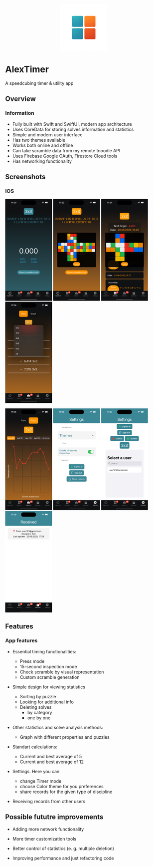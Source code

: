 <div align="center">
<img src="https://github.com/axneo27/AlexTimerApp/blob/main/.github/v2images/AlexTimerIcon.png?raw=true" alt="timer orange" width="150"/>
</div>

# AlexTimer
A speedcubing timer & utility app

## Overview
### Information

* Fully built with Swift and SwiftUI, modern app architecture
* Uses CoreData for storing solves information and statistics
* Simple and modern user interface
* Has two themes available
* Works both online and offline
* Can take scramble data from my remote tnoodle API
* Uses Firebase Google OAuth, Firestore Cloud tools
* Has networking functionality

## Screenshots
### IOS

<img src="https://github.com/axneo27/AlexTimerApp/blob/main/.github/v2images/Simulator%20Screenshot%20-%20iPhone%2016%20-%202025-06-20%20at%2017.20.54.png?raw=true" alt="timer orange" width="150"/> <img src="https://github.com/axneo27/AlexTimerApp/blob/main/.github/v2images/Simulator%20Screenshot%20-%20iPhone%2016%20-%202025-06-20%20at%2017.22.03.png?raw=true" alt="timer puzzles" width="150"/> <img src="https://github.com/axneo27/AlexTimerApp/blob/main/.github/v2images/Simulator%20Screenshot%20-%20iPhone%2016%20-%202025-06-20%20at%2017.24.27.png?raw=true" alt="timer puzzles" width="150"/> <img src="https://github.com/axneo27/AlexTimerApp/blob/main/.github/v2images/Simulator%20Screenshot%20-%20iPhone%2016%20-%202025-06-20%20at%2017.24.54.png?raw=true" alt="timer puzzles" width="150"/>


<img src="https://github.com/axneo27/AlexTimerApp/blob/main/.github/v2images/Simulator%20Screenshot%20-%20iPhone%2016%20-%202025-06-20%20at%2017.25.06.png?raw=true" alt="timer puzzles" width="150"/> <img src="https://github.com/axneo27/AlexTimerApp/blob/main/.github/v2images/Simulator%20Screenshot%20-%20iPhone%2016%20-%202025-06-20%20at%2017.26.46.png?raw=true" alt="timer puzzles" width="150"/> <img src="https://github.com/axneo27/AlexTimerApp/blob/main/.github/v2images/Simulator%20Screenshot%20-%20iPhone%2016%20-%202025-06-20%20at%2017.27.06.png?raw=true" alt="timer puzzles" width="150"/> <img src="https://github.com/axneo27/AlexTimerApp/blob/main/.github/v2images/Simulator%20Screenshot%20-%20iPhone%2016%20-%202025-06-20%20at%2017.28.50.png?raw=true" alt="timer puzzles" width="150"/>

## Features
### App features

* Essential timing functionalities:
  * Press mode
  * 15-second inspection mode
  * Check scramble by visual representation
  * Custom scramble generation

* Simple design for viewing statistics
  * Sorting by puzzle
  * Looking for additional info
  * Deleting solves 
    * by category
    * one by one

* Other statistics and solve analysis methods:
  * Graph with different properties and puzzles

* Standart calculations:
  * Current and best average of 5
  * Current and best average of 12

* Settings. Here you can
  * change Timer mode
  * choose Color theme for you preferences
  * share records for the given type of discipline

* Receiving records from other users

## Possible fututre improvements
* Adding more network functionality

* More timer customization tools

* Better control of statistics (e. g. multiple deletion)

* Improving performance and just refactoring code 
